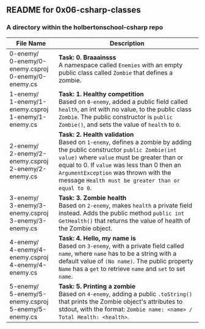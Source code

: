 ## README for 0x06-csharp-classes ##
### A directory within the holbertonschool-csharp repo ###

| File Name | Description |
| --------- | ----------- |
| 0-enemy/ <br> 0-enemy/0-enemy.csproj <br> 0-enemy/0-enemy.cs | **Task: 0. Braaainsss** <br> A namespace called `Enemies` with an empty public class called `Zombie` that defines a zombie. |
| 1-enemy/ <br> 1-enemy/1-enemy.csproj <br> 1-enemy/1-enemy.cs | **Task: 1. Healthy competition** <br> Based on `0-enemy`, added a public field called `health`, an int with no value, to the public class `Zombie`. The public constructor is `public Zombie()`, and sets the value of `health` to `0`. |
| 2-enemy/ <br> 2-enemy/2-enemy.csproj <br> 2-enemy/2-enemy.cs | **Task: 2. Health validation** <br> Based on `1-enemy`, defines a zombie by adding the public constructor `public Zombie(int value)` where `value` must be greater than or equal to 0. If `value` was less than 0 then an `ArgumentException` was thrown with the message `Health must be greater than or equal to 0`. |
| 3-enemy/ <br> 3-enemy/3-enemy.csproj <br> 3-enemy/3-enemy.cs | **Task: 3. Zombie health** <br> Based on `2-enemy`, makes `health` a private field instead. Adds the public method `public int GetHealth()` that returns the value of health of the Zombie object. |
| 4-enemy/ <br> 4-enemy/4-enemy.csproj <br> 4-enemy/4-enemy.cs | **Task: 4. Hello, my name is** <br> Based on `3-enemy`, with a private field called `name`, where `name` has to be a string with a default value of `(No name)`. The public property `Name` has a `get` to retrieve `name` and `set` to set `name`. |
| 5-enemy/ <br> 5-enemy/5-enemy.csproj <br> 5-enemy/5-enemy.cs | **Task: 5. Printing a zombie** <br> Based on `4-enemy`, adding a public `.toString()` that prints the Zombie object's attributes to stdout, with the format: `Zombie name: <name> / Total Health: <health>`. |
